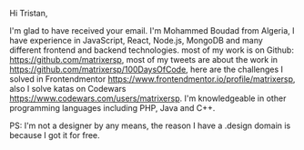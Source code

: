 Hi Tristan,

I'm glad to have received your email. I'm Mohammed Boudad from Algeria, I have experience in  JavaScript, React, Node.js, MongoDB and many different frontend and backend technologies. most of my work is on Github: https://github.com/matrixersp, most of my tweets are about the work in https://github.com/matrixersp/100DaysOfCode, here are the challenges I solved in Frontendmentor https://www.frontendmentor.io/profile/matrixersp, also I solve katas on Codewars https://www.codewars.com/users/matrixersp. I'm knowledgeable in other programming languages including PHP, Java and C++.

PS: I'm not a designer by any means, the reason I have a .design domain is because I got it for free.
